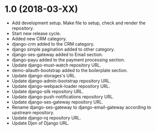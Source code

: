 1.0 (2018-03-XX)
================
- Add development setup. Make file to setup, check and render the repository.
- Start new release cycle.
- Added new CRM category.
- django-crm added to the CRM category.
- django simple pagination added to other category.
- django-ses-gateway added to Email section.
- django-payu added to the payment processing section.
- Update django-must-watch repository URL.
- demo-allauth-bootstrap added to the boilerplate section.
- Update django-storages's URL.
- Update django-admin-bootstrap repository URL.
- Update django-webpack-loader repository URL.
- Update django-silk repository URL.
- Update django-push-notifications repository URL.
- Update django-ses-gateway repository URL.
- Rename django-ses-gateway to django-email-gateway according to upstream repository.
- Update django-rq repository URL.
- Update Djen of Django URL.
